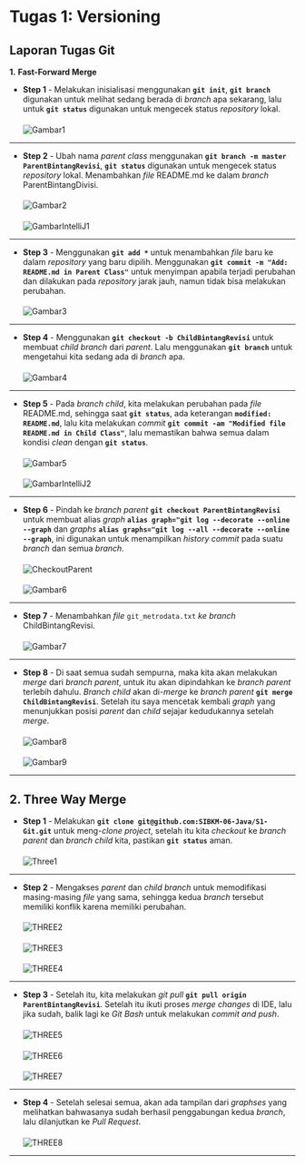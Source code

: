 
# **Tugas 1: Versioning**
## **Laporan Tugas Git**

**1.** **Fast-Forward Merge**

* **Step 1** - Melakukan inisialisasi menggunakan **`git init`**, **`git branch`** digunakan untuk melihat sedang berada di *branch* apa sekarang, lalu untuk **`git status`** digunakan untuk mengecek status *repository* lokal.
  ####
  ![Gambar1](img/Gambar1.png)
---
* **Step 2** - Ubah nama *parent class* menggunakan **`git branch -m master ParentBintangRevisi`**, **`git status`** digunakan untuk mengecek status *repository* lokal. Menambahkan *file* README.md ke dalam *branch* ParentBintangDivisi.
  ####
  ![Gambar2](img/Gambar2.png)
  ####
  ![GambarIntelliJ1](img/IntelliJ1.png)
---
* **Step 3** - Menggunakan **`git add *`** untuk menambahkan *file* baru ke dalam *repository* yang baru dipilih. Menggunakan **`git commit -m "Add: README.md in Parent Class"`** untuk menyimpan apabila terjadi perubahan dan dilakukan pada *repository* jarak jauh, namun tidak bisa melakukan perubahan.
  ####
  ![Gambar3](img/Gambar3.png)
---
* **Step 4** - Menggunakan **`git checkout -b ChildBintangRevisi`** untuk membuat *child branch* dari *parent*. Lalu menggunakan **`git branch`** untuk mengetahui kita sedang ada di *branch* apa.
  ####
  ![Gambar4](img/Gambar4.png)
---
* **Step 5** - Pada *branch child*, kita melakukan perubahan pada *file* README.md, sehingga saat **`git status`**, ada keterangan **`modified:   README.md`**, lalu kita melakukan *commit* **`git commit -am "Modified file README.md in Child Class"`**, lalu memastikan bahwa semua dalam kondisi *clean* dengan **`git status`**.
  ####
  ![Gambar5](img/Gambar5.png)
  ####
  ![GambarIntelliJ2](img/IntelliJ2.png)
---
* **Step 6** - Pindah ke *branch parent* **`git checkout ParentBintangRevisi`** untuk membuat alias *graph* **`alias graph="git log --decorate --online --graph`** dan *graphs* **`alias graphs="git log --all --decorate --online --graph`**, ini digunakan untuk menampilkan *history commit* pada suatu *branch* dan semua *branch*.
  ####
  ![CheckoutParent](img/Gambar_Checkout_Parent.png)
  ####
  ![Gambar6](img/Gambar6.png)
---
* **Step 7** - Menambahkan *file* `git_metrodata.txt` *ke branch* ChildBintangRevisi.
  ####
  ![Gambar7](img/Gambar7.png)
---
* **Step 8** - Di saat semua sudah sempurna, maka kita akan melakukan *merge* dari *branch parent*, untuk itu akan dipindahkan ke *branch parent* terlebih dahulu. *Branch child* akan di-*merge* ke *branch parent* **`git merge ChildBintangRevisi`**. Setelah itu saya mencetak kembali *graph* yang menunjukkan posisi *parent* dan *child* sejajar kedudukannya setelah *merge*.
  ####
  ![Gambar8](img/Gambar8.png)
  ####
  ![Gambar9](img/Gambar9.png)
---
**2.** **Three Way Merge**
---
* **Step 1** - Melakukan **`git clone git@github.com:SIBKM-06-Java/S1-Git.git`** untuk meng-*clone* *project*, setelah itu kita *checkout* ke *branch parent* dan *branch child* kita, pastikan **`git status`** aman.
  ####
  ![Three1](img/THREE1.png)
---
* **Step 2** - Mengakses *parent* dan *child branch* untuk memodifikasi masing-masing *file* yang sama, sehingga kedua *branch* tersebut memiliki konflik karena memiliki perubahan.
  ####
  ![THREE2](img/THREE2.png)
  ####
  ![THREE3](img/THREE3.png)
  ####
  ![THREE4](img/THREE4.png)
---
* **Step 3** - Setelah itu, kita melakukan *git pull* **`git pull origin ParentBintangRevisi`**. Setelah itu ikuti proses *merge changes* di IDE, lalu jika sudah, balik lagi ke *Git Bash* untuk melakukan *commit and push*.
  ####
  ![THREE5](img/THREE5.png)
  ####
  ![THREE6](img/THREE6.png)
  ####
  ![THREE7](img/THREE7.png)
---
* **Step 4** - Setelah selesai semua, akan ada tampilan dari *graphses* yang melihatkan bahwasanya sudah berhasil penggabungan kedua *branch*, lalu dilanjutkan ke *Pull Request*.
  ####
  ![THREE8](img/THREE8.png)
---